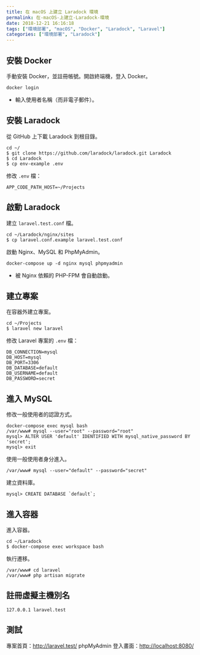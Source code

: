 ```yaml
---
title: 在 macOS 上建立 Laradock 環境
permalink: 在-macOS-上建立-Laradock-環境
date: 2018-12-21 16:16:18
tags: ["環境部署", "macOS", "Docker", "Laradock", "Laravel"]
categories: ["環境部署", "Laradock"]
---
```


## 安裝 Docker

手動安裝 Docker，並註冊帳號。開啟終端機，登入 Docker。

```CMD
docker login
```

- 輸入使用者名稱（而非電子郵件）。

## 安裝 Laradock

從 GitHub 上下載 Laradock 到根目錄。

```CMD
cd ~/
$ git clone https://github.com/laradock/laradock.git Laradock
$ cd Laradock
$ cp env-example .env
```

修改 `.env` 檔：

```ENV
APP_CODE_PATH_HOST=~/Projects
```

## 啟動 Laradock

建立 `laravel.test.conf` 檔。

```CMD
cd ~/Laradock/nginx/sites
$ cp laravel.conf.example laravel.test.conf
```

啟動 Nginx、MySQL 和 PhpMyAdmin。

```CMD
docker-compose up -d nginx mysql phpmyadmin
```

- 被 Nginx 依賴的 PHP-FPM 會自動啟動。

## 建立專案

在容器外建立專案。

```CMD
cd ~/Projects
$ laravel new laravel
```

修改 Laravel 專案的 `.env` 檔：

```ENV
DB_CONNECTION=mysql
DB_HOST=mysql
DB_PORT=3306
DB_DATABASE=default
DB_USERNAME=default
DB_PASSWORD=secret
```

## 進入 MySQL

修改一般使用者的認證方式。

```CMD
docker-compose exec mysql bash
/var/www# mysql --user="root" --password="root"
mysql> ALTER USER 'default' IDENTIFIED WITH mysql_native_password BY 'secret';
mysql> exit
```

使用一般使用者身分進入。

```CMD
/var/www# mysql --user="default" --password="secret"
```

建立資料庫。

```MYSQL
mysql> CREATE DATABASE `default`;
```

## 進入容器

進入容器。

```CMD
cd ~/Laradock
$ docker-compose exec workspace bash
```

執行遷移。

```CMD
/var/www# cd laravel
/var/www# php artisan migrate
```

## 註冊虛擬主機別名

```ENV
127.0.0.1 laravel.test
```

## 測試

專案首頁：<http://laravel.test/>
phpMyAdmin 登入畫面：<http://localhost:8080/>
